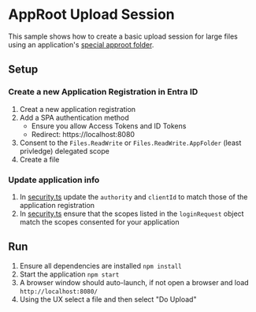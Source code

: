 # AppRoot Upload Session

This sample shows how to create a basic upload session for large files using an application's [special approot folder](https://learn.microsoft.com/graph/api/drive-get-specialfolder).

## Setup

### Create a new Application Registration in Entra ID

1. Creat a new application registration
2. Add a SPA authentication method
    - Ensure you allow Access Tokens and ID Tokens
    - Redirect: https://localhost:8080
3. Consent to the `Files.ReadWrite` or `Files.ReadWrite.AppFolder` (least privledge) delegated scope
4. Create a file

### Update application info

1. In [security.ts](./src/security.ts) update the `authority` and `clientId` to match those of the application registration
2. In [security.ts](./src/security.ts) ensure that the scopes listed in the `loginRequest` object match the scopes consented for your application

## Run

1. Ensure all dependencies are installed `npm install`
2. Start the application `npm start`
3. A browser window should auto-launch, if not open a browser and load `http://localhost:8080/`
4. Using the UX select a file and then select "Do Upload"
